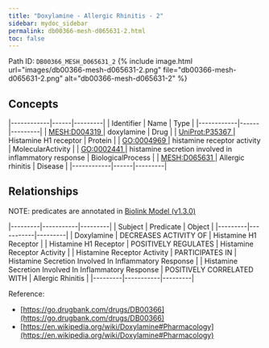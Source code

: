 ```yaml
---
title: "Doxylamine - Allergic Rhinitis - 2"
sidebar: mydoc_sidebar
permalink: db00366-mesh-d065631-2.html
toc: false 
---
```



Path ID: `DB00366_MESH_D065631_2`
{% include image.html url="images/db00366-mesh-d065631-2.png" file="db00366-mesh-d065631-2.png" alt="db00366-mesh-d065631-2" %}

## Concepts

|------------|------|---------|
| Identifier | Name | Type    |
|------------|------|---------|
| <a href="https://identifiers.org/MESH:D004319">MESH:D004319 </a> | doxylamine | Drug |
| <a href="https://identifiers.org/UniProt:P35367">UniProt:P35367 </a> | Histamine H1 receptor | Protein |
| <a href="https://identifiers.org/GO:0004969">GO:0004969 </a> | histamine receptor activity | MolecularActivity |
| <a href="https://identifiers.org/GO:0002441">GO:0002441 </a> | histamine secretion involved in inflammatory response | BiologicalProcess |
| <a href="https://identifiers.org/MESH:D065631">MESH:D065631 </a> | Allergic rhinitis | Disease |
|------------|------|---------|

## Relationships


NOTE: predicates are annotated in <a href="https://github.com/biolink/biolink-model/releases/tag/v1.3.0">Biolink Model (v1.3.0)</a>

|---------|-----------|---------|
| Subject | Predicate | Object  |
|---------|-----------|---------|
| Doxylamine | DECREASES ACTIVITY OF | Histamine H1 Receptor |
| Histamine H1 Receptor | POSITIVELY REGULATES | Histamine Receptor Activity |
| Histamine Receptor Activity | PARTICIPATES IN | Histamine Secretion Involved In Inflammatory Response |
| Histamine Secretion Involved In Inflammatory Response | POSITIVELY CORRELATED WITH | Allergic Rhinitis |
|---------|-----------|---------|

Reference: 
  - [https://go.drugbank.com/drugs/DB00366](https://go.drugbank.com/drugs/DB00366)
  - [https://en.wikipedia.org/wiki/Doxylamine#Pharmacology](https://en.wikipedia.org/wiki/Doxylamine#Pharmacology)
